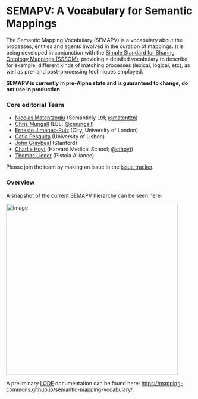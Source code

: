 # SEMAPV: A Vocabulary for Semantic Mappings

The Semantic Mapping Vocabulary (SEMAPV) is a vocabulary about the processes, entities and agents involved in the curation of mappings. It is being developed in conjunction with the [Simple Standard for Sharing Ontology Mappings (SSSOM)](https://mapping-commons.github.io/sssom/spec/), providing a detailed vocabulary to describe, for example, different kinds of matching processes (lexical, logical, etc), as well as pre- and post-processing techniques employed.

**SEMAPV is currently in pre-Alpha state and is guaranteed to change, do not use in production.**

### Core editorial Team

* [Nicolas Matentzoglu](https://orcid.org/0000-0002-7356-1779) (Semanticly Ltd; [@matentzn](https://github.com/matentzn))
* [Chris Mungall](https://orcid.org/0000-0002-6601-2165) (LBL; [@cmungall](https://github.com/matentzn))
* [Ernesto Jimenez-Ruiz](https://orcid.org/0000-0002-9083-4599) (City, University of London)
* [Catia Pesquita](https://orcid.org/0000-0002-1847-9393) (University of Lisbon)
* [John Graybeal](https://orcid.org/0000-0001-6875-5360) (Stanford)
* [Charlie Hoyt](https://orcid.org/0000-0003-4423-4370) (Harvard Medical School; [@cthoyt](https://github.com/cthoyt))
* [Thomas Liener](https://orcid.org/0000-0003-3257-9937) (Pistoia Alliance)

Please join the team by making an issue in the [issue tracker](https://github.com/mapping-commons/semantic-mapping-vocabulary/issues).

### Overview

A snapshot of the current SEMAPV hierarchy can be seen here:

<img width="461" alt="image" src="https://user-images.githubusercontent.com/7070631/169400247-3873c86d-5761-4609-8a86-8007542cf868.png">

A preliminary [LODE](https://github.com/rdflib/pyLODE) documentation can be found here: https://mapping-commons.github.io/semantic-mapping-vocabulary/.
